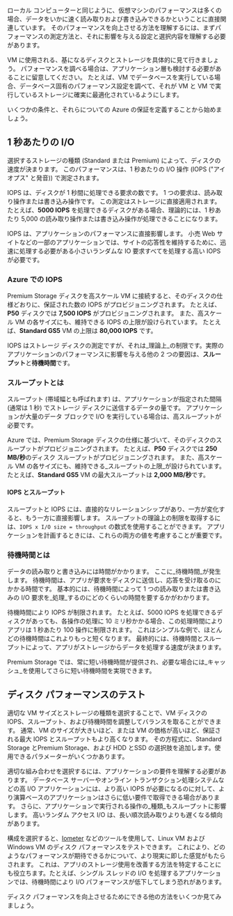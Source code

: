 ローカル コンピューターと同じように、仮想マシンのパフォーマンスは多くの場合、データをいかに速く読み取りおよび書き込みできるかということに直接関連しています。 そのパフォーマンスを向上させる方法を理解するには、まずパフォーマンスの測定方法と、それに影響を与える設定と選択内容を理解する必要があります。

VM に使用される、基になるディスクとストレージを具体的に見て行きましょう。 パフォーマンスを調べる場合は、アプリケーション層も検討する必要があることに留意してください。 たとえば、VM でデータベースを実行している場合、データベース固有のパフォーマンス設定を調べて、それが VM と VM で実行しているストレージに確実に最適化されているようにします。

いくつかの条件と、それらについての Azure の保証を定義することから始めましょう。

## <a name="io-operations-per-second"></a>1 秒あたりの I/O

選択するストレージの種類 (Standard または Premium) によって、ディスクの速度が決まります。 このパフォーマンスは、1 秒あたりの I/O 操作 (IOPS ("アイオプス" と発音)) で測定されます。

IOPS は、ディスクが 1 秒間に処理できる要求の数です。 1 つの要求は、読み取り操作または書き込み操作です。 この測定はストレージに直接適用されます。 たとえば、**5000 IOPS** を処理できるディスクがある場合、理論的には、1 秒あたり 5,000 の読み取り操作または書き込み操作が処理できることになります。

IOPS は、アプリケーションのパフォーマンスに直接影響します。 小売 Web サイトなどの一部のアプリケーションでは、サイトの応答性を維持するために、迅速に処理する必要がある小さいランダムな IO 要求すべてを処理する高い IOPS が必要です。

### <a name="iops-in-azure"></a>Azure での IOPS

Premium Storage ディスクを高スケール VM に接続すると、そのディスクの仕様どおりに、保証された数の IOPS がプロビジョニングされます。 たとえば、**P50** ディスクでは **7,500 IOPS** がプロビジョニングされます。 また、高スケール VM の各サイズにも、維持できる IOPS の上限が設けられています。 たとえば、**Standard GS5** VM の上限は **80,000 IOPS** です。

IOPS はストレージ ディスクの測定ですが、それは_理論上_の制限です。実際のアプリケーションのパフォーマンスに影響を与える他の 2 つの要因は、**スループット**と**待機時間**です。

### <a name="what-is-throughput"></a>スループットとは
スループット (帯域幅とも呼ばれます) は、アプリケーションが指定された間隔 (通常は 1 秒) でストレージ ディスクに送信するデータの量です。 アプリケーションが大量のデータ ブロックで I/O を実行している場合は、高スループットが必要です。

Azure では、Premium Storage ディスクの仕様に基づいて、そのディスクのスループットがプロビジョニングされます。 たとえば、**P50** ディスクでは **250 MB/秒**のディスク スループットがプロビジョニングされます。 また、高スケール VM の各サイズにも、維持できる_スループットの上限_が設けられています。 たとえば、**Standard GS5** VM の最大スループットは **2,000 MB/秒**です。

#### <a name="iops-vs-throughput"></a>IOPS とスループット

スループットと IOPS には、直接的なリレーションシップがあり、一方が変化すると、もう一方に直接影響します。 スループットの理論上の制限を取得するには、`IOPS x I/O size = throughput` の数式を使用することができます。 アプリケーションを計画するときには、これらの両方の値を考慮することが重要です。

### <a name="what-is-latency"></a>待機時間とは

データの読み取りと書き込みには時間がかかります。 ここに_待機時間_が発生します。 待機時間は、アプリが要求をディスクに送信し、応答を受け取るのにかかる時間です。 基本的には、待機時間によって 1 つの読み取りまたは書き込みの I/O 要求を_処理_するのにどのくらいの時間を要するかがわかります。

待機時間により IOPS が制限されます。 たとえば、5000 IOPS を処理できるディスクがあっても、各操作の処理に 10 ミリ秒かかる場合、この処理時間によりアプリは 1 秒あたり 100 操作に制限されます。 これはシンプルな例で、ほとんどの待機時間はこれよりもっと短くなります。 最終的には、待機時間とスループットによって、アプリがストレージからデータを処理する速度が決まります。 

Premium Storage では、常に短い待機時間が提供され、必要な場合には_キャッシュ_を使用してさらに短い待機時間を実現できます。 

## <a name="testing-your-disk-performance"></a>ディスク パフォーマンスのテスト

適切な VM サイズとストレージの種類を選択することで、VM ディスクの IOPS、スループット、および待機時間を調整してバランスを取ることができます。 通常、VM のサイズが大きいほど、または VM の価格が高いほど、保証される最大 IOPS とスループットもより高くなります。 その方程式に、Standard Storage とPremium Storage、および HDD とSSD の選択肢を追加します。使用できるパラメーターがいくつかあります。

適切な組み合わせを選択するには、アプリケーションの要件を理解する必要があります。 データベース サーバーやオンライン トランザクション処理システムなどの高 I/O アプリケーションには、より高い IOPS が必要になるのに対して、より演算ベースのアプリケーションはさらに低い要件で取得できる場合があります。 さらに、アプリケーションで実行される操作の_種類_もスループットに影響します。 高いランダム アクセス I/O は、長い順次読み取りよりも遅くなる傾向があります。

構成を選択すると、[Iometer](http://iometer.org/) などのツールを使用して、Linux VM および Windows VM のディスク パフォーマンスをテストできます。 これにより、どのようなパフォーマンスが期待できるかについて、より現実に即した感覚がもたらされます。 これは、アプリのストレージ使用を改善する方法を特定することにも役立ちます。たとえば、シングル スレッドの I/O を処理するアプリケーションでは、待機時間により I/O パフォーマンスが低下してしまう恐れがあります。

ディスク パフォーマンスを向上させるためにできる他の方法をいくつか見てみましょう。

